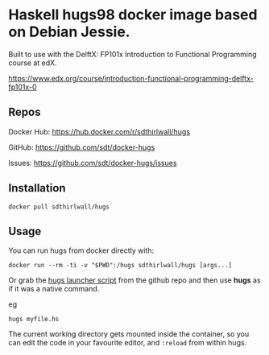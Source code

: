 # Haskell hugs98 docker image based on Debian Jessie.

Built to use with the DelftX: FP101x Introduction to Functional Programming course at edX.

https://www.edx.org/course/introduction-functional-programming-delftx-fp101x-0

## Repos

Docker Hub: https://hub.docker.com/r/sdthirlwall/hugs

GitHub: https://github.com/sdt/docker-hugs

Issues: https://github.com/sdt/docker-hugs/issues

## Installation

`docker pull sdthirlwall/hugs`

## Usage

You can run hugs from docker directly with:

`docker run --rm -ti -v "$PWD":/hugs sdthirlwall/hugs [args...]`

Or grab the [hugs launcher script](https://github.com/sdt/docker-hugs/blob/master/hugs) from the github repo and then use **hugs** as if it was a native command.

eg
```
hugs myfile.hs
```

The current working directory gets mounted inside the container, so you can edit the code in your favourite editor, and `:reload` from within hugs.
